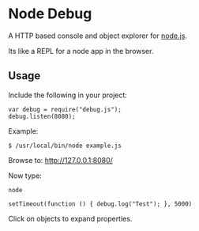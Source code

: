 Node Debug
==========

A HTTP based console and object explorer for [node.js](http://nodejs.org/).

Its like a REPL for a node app in the browser.


Usage
-----

Include the following in your project:

    var debug = require("debug.js");
    debug.listen(8080);

Example:

    $ /usr/local/bin/node example.js

Browse to: http://127.0.0.1:8080/

Now type:

    node

    setTimeout(function () { debug.log("Test"); }, 5000)

Click on objects to expand properties.